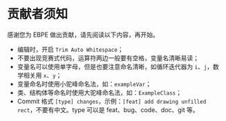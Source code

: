 # 贡献者须知

感谢您为 EBPE 做出贡献，请先阅读以下内容，再开始。

- 编辑时，开启 `Trim Auto Whitespace`；
- 不要出现竞赛式代码，运算符两边一般要有空格，变量名清晰易读；
- 变量名可以使用单字母，但是也要注意命名清晰，如循环迭代器为 `i`、`j`，数学相关用 `x`、`y`；
- 变量命名时使用小驼峰命名法，如：`exampleVar`；
- 类、结构体等命名时使用大驼峰命名法，如：`ExampleClass`；
- Commit 格式 `[type] changes`，示例：`[feat] add drawing unfilled rect`，不要有中文。type 可以是 feat、bug、code、doc、git 等。
